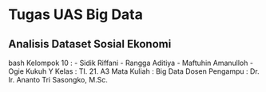 <h1>Tugas UAS Big Data</h1>
<h2>Analisis Dataset Sosial Ekonomi</h2>

bash
Kelompok 10     : - Sidik Riffani
		  - Rangga Aditiya
		  - Maftuhin Amanulloh
		  - Ogie Kukuh Y
Kelas           : TI. 21. A3
Mata Kuliah     : Big Data
Dosen Pengampu  : Dr. Ir. Ananto Tri Sasongko, M.Sc.
